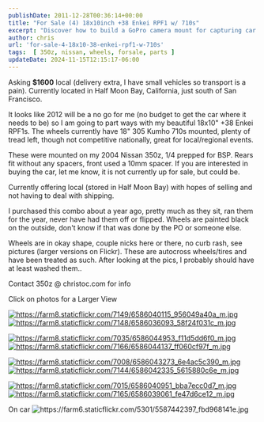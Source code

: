 ```yaml
---
publishDate: 2011-12-28T00:36:14+00:00
title: "For Sale (4) 18x10inch +38 Enkei RPF1 w/ 710s"
excerpt: "Discover how to build a GoPro camera mount for capturing car shots. Learn from the trial, error and results of our first 350z GoPro mount assembly."
author: chris
url: 'for-sale-4-18x10-38-enkei-rpf1-w-710s'
tags:  [ 350z, nissan, wheels, forsale, parts ] 
updateDate: 2024-11-15T12:15:17-06:00
---
```


Asking **$1600** local (delivery extra, I have small vehicles so transport is a pain). Currently located in Half Moon Bay, California, just south of San Francisco.

It looks like 2012 will be a no go for me (no budget to get the car where it needs to be) so I am going to part ways with my beautiful 18x10" +38 Enkei RPF1s. The wheels currently have 18" 305 Kumho 710s mounted, plenty of tread left, though not competitive nationally, great for local/regional events.


These were mounted on my 2004 Nissan 350z, 1/4 prepped for BSP. Rears fit without any spacers, front used a 10mm spacer. If you are interested in buying the car, let me know, it is not currently up for sale, but could be.

Currently offering local (stored in Half Moon Bay) with hopes of selling and not having to deal with shipping.

I purchased this combo about a year ago, pretty much as they sit, ran them for the year, never have had them off or flipped. Wheels are painted black on the outside, don't know if that was done by the PO or someone else.

Wheels are in okay shape, couple nicks here or there, no curb rash, see pictures (larger versions on Flickr). These are autocross wheels/tires and have been treated as such. After looking at the pics, I probably should have at least washed them..

Contact 350z @ christoc.com for info

Click on photos for a Larger View  


<a href="https://www.flickr.com/photos/chammond/6586040115/in/photostream"><img border="0" alt="https://farm8.staticflickr.com/7149/6586040115_956049a40a_m.jpg" src="https://farm8.staticflickr.com/7149/6586040115_956049a40a_m.jpg" /> </a><a href="https://www.flickr.com/photos/chammond/6586036093/in/photostream"><img border="0" alt="https://farm8.staticflickr.com/7148/6586036093_58f24f031c_m.jpg" src="https://farm8.staticflickr.com/7148/6586036093_58f24f031c_m.jpg" /></a>    

<a href="https://www.flickr.com/photos/chammond/6586044953/in/photostream"><img border="0" alt="https://farm8.staticflickr.com/7035/6586044953_f11d5dd6f0_m.jpg" src="https://farm8.staticflickr.com/7035/6586044953_f11d5dd6f0_m.jpg" /> </a><a href="https://www.flickr.com/photos/chammond/6586044137/in/photostream"><img border="0" alt="https://farm8.staticflickr.com/7166/6586044137_ff060cf97f_m.jpg" src="https://farm8.staticflickr.com/7166/6586044137_ff060cf97f_m.jpg" /></a>    

<a href="https://www.flickr.com/photos/chammond/6586043273/in/photostream"><img border="0" alt="https://farm8.staticflickr.com/7008/6586043273_6e4ac5c390_m.jpg" src="https://farm8.staticflickr.com/7008/6586043273_6e4ac5c390_m.jpg" /> </a><a href="https://www.flickr.com/photos/chammond/6586042335/in/photostream"><img border="0" alt="https://farm8.staticflickr.com/7144/6586042335_5615880c6e_m.jpg" src="https://farm8.staticflickr.com/7144/6586042335_5615880c6e_m.jpg" /></a>    

<a href="https://www.flickr.com/photos/chammond/6586040951/in/photostream"><img border="0" alt="https://farm8.staticflickr.com/7015/6586040951_bba7ecc0d7_m.jpg" src="https://farm8.staticflickr.com/7015/6586040951_bba7ecc0d7_m.jpg" /> </a><a href="https://www.flickr.com/photos/chammond/6586039061/in/photostream"><img border="0" alt="https://farm8.staticflickr.com/7165/6586039061_fe47d6ce12_m.jpg" src="https://farm8.staticflickr.com/7165/6586039061_fe47d6ce12_m.jpg" /></a>    

On car <img border="0" alt="https://farm6.staticflickr.com/5301/5587442397_fbd968141e.jpg" src="https://farm6.staticflickr.com/5301/5587442397_fbd968141e.jpg" />
